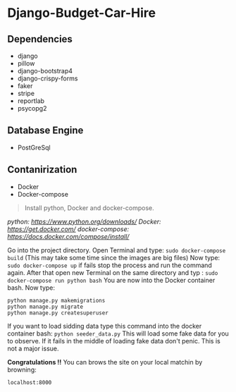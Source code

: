 # Django-Budget-Car-Hire

## Dependencies
* django
* pillow
* django-bootstrap4
* django-crispy-forms
* faker
* stripe
* reportlab
* psycopg2

## Database Engine
* PostGreSql

## Contanirization
* Docker
* Docker-compose

> Install python, Docker and docker-compose.

*python: https://www.python.org/downloads/*
*Docker: https://get.docker.com/*
*docker-compose: https://docs.docker.com/compose/install/*

Go into the project directory. Open Terminal and type: 
```sudo docker-compose build```
(This may take some time since the images are big files)
Now type: 
```sudo docker-compose up``` if fails stop the process and run the command again. After that open new Terminal on the same directory and typ : ```sudo docker-compose run python bash``` You are now into the Docker container bash. Now type:
```
python manage.py makemigrations
python manage.py migrate
python manage.py createsuperuser
```
If you want to load sidding data type this command into the docker container bash:
```python seeder_data.py```
This will load some fake data for you to observe. If it fails in the middle of loading fake data don't penic. This is not a major issue.

**Congratulations !!** You can brows the site on your local matchin by browning:
```
localhost:8000
```